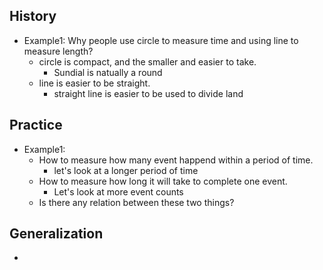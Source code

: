 ## History
* Example1: Why people use circle to measure time and using line to measure length?
  * circle is compact, and the smaller and easier to take. 
    * Sundial is natually a round
  * line is easier to be straight.
    * straight line is easier to be used to divide land
## Practice
* Example1: 
  * How to measure how many event happend within a period of time.
    * let's look at a longer period of time
  * How to measure how long it will take to complete one event.
    * Let's look at more event counts
  * Is there any relation between these two things?  
## Generalization
  * 

